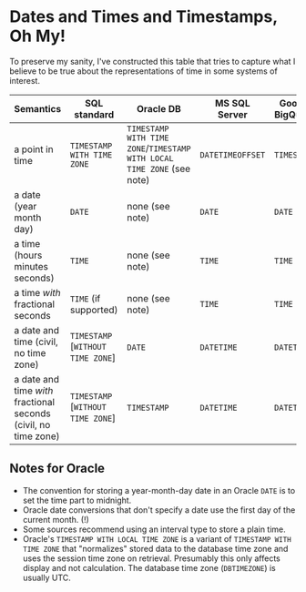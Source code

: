 # Dates and Times and Timestamps, Oh My!

To preserve my sanity, I've constructed this table that tries to capture what I believe
to be true about the representations of time in some systems of interest.

| Semantics | SQL standard | Oracle DB | MS SQL Server | Google BigQuery | `java.util` | `java.sql` | `java.time` |
| --------- | ------------ | --------- | ------------- | --------------- | ----------- | ---------- | ----------- |
| a point in time | `TIMESTAMP WITH TIME ZONE` | `TIMESTAMP WITH TIME ZONE`/`TIMESTAMP WITH LOCAL TIME ZONE` (see note) | `DATETIMEOFFSET` | `TIMESTAMP` | ? | ? | `Instant` |
| a date (year month day) | `DATE` | none (see note) | `DATE` | `DATE` | ? | `Date` | `LocalDate` |
| a time (hours minutes seconds) | `TIME` | none (see note) | `TIME` | `TIME` | ? | `Time` | `LocalTime` |
| a time *with* fractional seconds | `TIME` (if supported) | none (see note) | `TIME` | `TIME` | ? | ? | `LocalTime` |
| a date and time (civil, no time zone) | `TIMESTAMP` \[`WITHOUT TIME ZONE`] | `DATE` | `DATETIME` | `DATETIME` | ? | `Timestamp` | `LocalDateTime` |
| a date and time *with* fractional seconds (civil, no time zone) | `TIMESTAMP` \[`WITHOUT TIME ZONE`] | `TIMESTAMP` | `DATETIME` | `DATETIME` | ? | `Timestamp` | none? |

## Notes for Oracle
- The convention for storing a year-month-day date in an Oracle `DATE` is to set the time part to midnight.
- Oracle date conversions that don't specify a date use the first day of the current month. (!)
- Some sources recommend using an interval type to store a plain time.
- Oracle's `TIMESTAMP WITH LOCAL TIME ZONE` is a variant of `TIMESTAMP WITH TIME ZONE` that "normalizes"
  stored data to the database time zone and uses the session time zone on retrieval.  Presumably this only
  affects display and not calculation.  The database time zone (`DBTIMEZONE`) is usually UTC.
